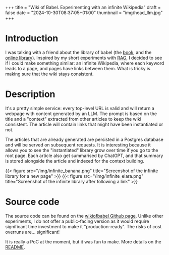 +++
title = "Wiki of Babel. Experimenting with an infinite Wikipedia"
draft = false
date = "2024-10-30T08:37:05+01:00"
thumbnail = "img/head_llm.jpg"
+++

# Introduction

I was talking with a friend about the library of babel (the [book](https://en.wikipedia.org/wiki/The_Library_of_Babel), and the [online library](https://libraryofbabel.info/)). Inspired by my short experiments with [RAG](2024--7-03-rag-ai-search), I decided to see if I could make something similar: an infinite Wikipedia, where each keyword leads to a page, and pages have links between them. What is tricky is making sure that the wiki stays consistent.

# Description

It's a pretty simple service: every top-level URL is valid and will return a webpage with content generated by an LLM. The prompt is based on the title and a "context" extracted from other articles to keep the wiki consistent. The article will contain links that might have been instantiated or not.

The articles that are already generated are persisted in a Postgres database and will be served on subsequent requests. It is interesting because it allows you to see the "instantiated" library grow over time if you go to the root page. Each article also get summarised by ChatGPT, and that summary is stored alongside the article and indexed for the context building.

{{< figure src="/img/infinite_banana.png" title="Screenshot of the infinite library for a new page" >}}
{{< figure src="/img/infinite_elara.png" title="Screenshot of the infinite library after following a link" >}}

# Source code

The source code can be found on the [wikiofbabel Github page](https://github.com/blizarre/wikiofbabel). Unlike other experiments, I do not offer a public-facing version as it would require significant time investment to make it "production-ready". The risks of cost overruns are... significant!

It is really a PoC at the moment, but it was fun to make. More details on the [README](https://github.com/Blizarre/wikiofbabel/blob/master/README.md).